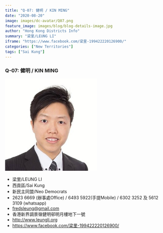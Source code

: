 ```yaml
---
title: "Q-07: 健明 / KIN MING"
date: "2020-08-20"
image: images/dc-avatar/Q07.png
feature_image: images/blog/blog-details-image.jpg
author: "Hong Kong Districts Info"
summary: "梁里/LEUNG LI"
iframe: "https://www.facebook.com/梁里-199422220126900/"
categories: ["New Territories"]
tags: ["Sai Kung"]
---
```


### Q-07: 健明 / KIN MING  
![](/images/dc-avatar/Q07.png)  

 - 梁里/LEUNG LI  
 - 西貢區/Sai Kung  
 - 新民主同盟/Neo Democrats  
 - 2623 6669 (辦事處Office) / 6493 5922(手提Mobile) /  6302 3252 及 5612 3109 (whatsapp)  
 - fredsleung@gmail.com  
 - 香港新界調景嶺健明邨明月樓地下一號  
 - http://www.leungli.org  
 - https://www.facebook.com/梁里-199422220126900/
